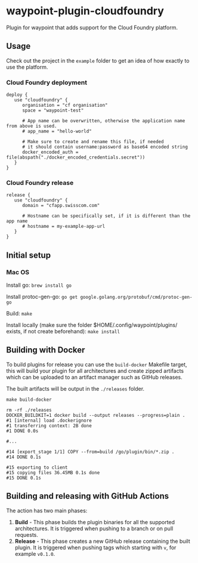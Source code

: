 # waypoint-plugin-cloudfoundry

Plugin for waypoint that adds support for the Cloud Foundry platform.

## Usage
Check out the project in the `example` folder to get an idea of how exactly to use the platform.

### Cloud Foundry deployment
```hcl
deploy {
   use "cloudfoundry" {
      organisation = "cf organisation"
      space = "waypoint-test"

      # App name can be overwritten, otherwise the application name from above is used.
      # app_name = "hello-world"

      # Make sure to create and rename this file, if needed
      # it should contain username:password as base64 encoded string
      docker_encoded_auth = file(abspath("./docker_encoded_credentials.secret"))
   }
}
```

### Cloud Foundry release
```hcl
release {
   use "cloudfoundry" {
      domain = "cfapp.swisscom.com"

      # Hostname can be specifically set, if it is different than the app name
      # hostname = my-example-app-url
   }
}
```

## Initial setup
### Mac OS
Install go:
`brew install go`

Install protoc-gen-go:
`go get google.golang.org/protobuf/cmd/protoc-gen-go`

Build:
`make`

Install locally (make sure the folder $HOME/.config/waypoint/plugins/ exists, if not create beforehand):
`make install`

## Building with Docker

To build plugins for release you can use the `build-docker` Makefile target, this will 
build your plugin for all architectures and create zipped artifacts which can be uploaded
to an artifact manager such as GitHub releases.

The built artifacts will be output in the `./releases` folder.

```shell
make build-docker

rm -rf ./releases
DOCKER_BUILDKIT=1 docker build --output releases --progress=plain .
#1 [internal] load .dockerignore
#1 transferring context: 2B done
#1 DONE 0.0s

#...

#14 [export_stage 1/1] COPY --from=build /go/plugin/bin/*.zip .
#14 DONE 0.1s

#15 exporting to client
#15 copying files 36.45MB 0.1s done
#15 DONE 0.1s
```

## Building and releasing with GitHub Actions

The action has two main phases:
1. **Build** - This phase builds the plugin binaries for all the supported architectures. It is triggered when pushing
   to a branch or on pull requests.
1. **Release** - This phase creates a new GitHub release containing the built plugin. It is triggered when pushing tags
   which starting with `v`, for example `v0.1.0`.
